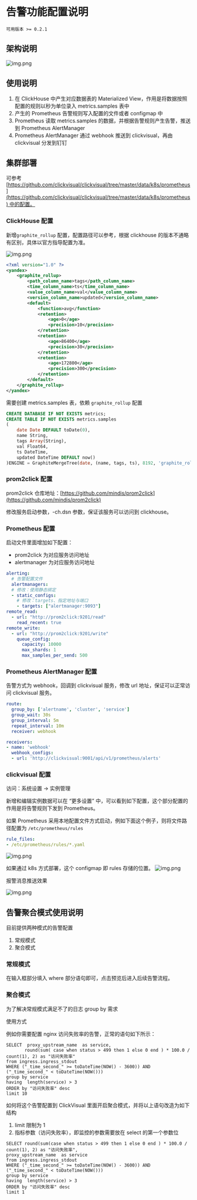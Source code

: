 # 告警功能配置说明

`可用版本 >= 0.2.1`

## 架构说明

![img.png](../../images/alarm-arch.png)

## 使用说明

1. 在 ClickHouse 中产生对应数据表的 Materialized View，作用是将数据按照配置的规则以秒为单位录入 metrics.samples 表中
2. 产生的 Prometheus 告警规则写入配置的文件或者 configmap 中
3. Prometheus 读取 metrics.samples 的数据，并根据告警规则产生告警，推送到 Prometheus AlertManager
4. Prometheus AlertManager 通过 webhook 推送到 clickvisual，再由 clickvisual 分发到钉钉

## 集群部署

可参考[https://github.com/clickvisual/clickvisual/tree/master/data/k8s/prometheus](https://github.com/clickvisual/clickvisual/tree/master/data/k8s/prometheus) 中的配置。

### ClickHouse 配置

新增`graphite_rollup` 配置，配置路径可以参考，根据 clickhouse 的版本不通略有区别，具体以官方指导配置为准。

![img.png](../../images/graphite_rollup_tree.png)

```xml
<?xml version="1.0" ?>
<yandex>
    <graphite_rollup>
        <path_column_name>tags</path_column_name>
        <time_column_name>ts</time_column_name>
        <value_column_name>val</value_column_name>
        <version_column_name>updated</version_column_name>
        <default>
            <function>avg</function>
            <retention>
                <age>0</age>
                <precision>10</precision>
            </retention>
            <retention>
                <age>86400</age>
                <precision>30</precision>
            </retention>
            <retention>
                <age>172800</age>
                <precision>300</precision>
            </retention>
        </default>
    </graphite_rollup>
</yandex>
```

需要创建 metrics.samples 表，依赖 `graphite_rollup` 配置

```sql
CREATE DATABASE IF NOT EXISTS metrics;
CREATE TABLE IF NOT EXISTS metrics.samples
(
    date Date DEFAULT toDate(0),
    name String,
    tags Array(String),
    val Float64,
    ts DateTime,
    updated DateTime DEFAULT now()
)ENGINE = GraphiteMergeTree(date, (name, tags, ts), 8192, 'graphite_rollup');
```

### prom2click 配置

prom2click 仓库地址：[https://github.com/mindis/prom2click](https://github.com/mindis/prom2click)

修改服务启动参数，-ch.dsn 参数，保证该服务可以访问到 clickhouse。

### Prometheus 配置

启动文件里面增加如下配置：

- prom2click 为对应服务访问地址
- alertmanager 为对应服务访问地址

```yaml
alerting:
  # 告警配置文件
  alertmanagers:
  # 修改：使用静态绑定
  - static_configs:
    # 修改：targets、指定地址与端口
    - targets: ["alertmanager:9093"]
remote_read:
  - url: "http://prom2click:9201/read"
    read_recent: true
remote_write:
  - url: "http://prom2click:9201/write"
    queue_config:
      capacity: 10000
      max_shards: 1
      max_samples_per_send: 500
```

### Prometheus AlertManager 配置

告警方式为 webhook，回调到 clickvisual 服务，修改 url 地址，保证可以正常访问 clickvisual 服务。

```yaml
route:
  group_by: ['alertname', 'cluster', 'service']
  group_wait: 30s
  group_interval: 5m
  repeat_interval: 10m
  receiver: webhook

receivers:
- name: 'webhook'
  webhook_configs:
  - url: 'http://clickvisual:9001/api/v1/prometheus/alerts'
```

### clickvisual 配置

访问：系统设置 -> 实例管理

新增和编辑实例数据可以在 “更多设置” 中，可以看到如下配置，这个部分配置的作用是将告警规则下发到 Prometheus。

如果 Prometheus 采用本地配置文件方式启动，例如下面这个例子，则将文件路径配置为 `/etc/prometheus/rules`

```yaml
rule_files:
- /etc/prometheus/rules/*.yaml
```

![img.png](../../images/alarm-store-file.png)

如果通过 k8s 方式部署，这个 configmap 即 rules 存储的位置。
![img.png](../../images/alarm-store-k8s.png)

报警消息推送效果

![img.png](../../images/alarm-msg-push.png)


## 告警聚合模式使用说明

目前提供两种模式的告警配置
1. 常规模式
2. 聚合模式

### 常规模式
在输入框部分填入 where 部分语句即可，点击预览后进入后续告警流程。

### 聚合模式
为了解决常规模式满足不了的日志 group by 需求

使用方式

例如你需要配置 nginx 访问失败率的告警，正常的语句如下所示：

```mysql
SELECT  proxy_upstream_name  as service, 
       round(sum( case when status > 499 then 1 else 0 end ) * 100.0 / count(1), 2) as "访问失败率" 
from ingress.ingress_stdout
WHERE ("_time_second_" >= toDateTime(NOW() - 3600)) AND ("_time_second_" < toDateTime(NOW()))
group by service
having  length(service) > 3 
ORDER by "访问失败率" desc    
limit 10
```

如何将这个告警配置到 ClickVisual 里面开启聚合模式，并将以上语句改造为如下结构
1. limit 限制为 1
2. 指标参数（访问失败率），即监控的参数需要放在 select 的第一个参数位

```mysql
SELECT round(sum(case when status > 499 then 1 else 0 end ) * 100.0 / count(1), 2) as "访问失败率",
proxy_upstream_name  as service
from ingress.ingress_stdout
WHERE ("_time_second_" >= toDateTime(NOW() - 3600)) AND ("_time_second_" < toDateTime(NOW()))
group by service
having  length(service) > 3 
ORDER by "访问失败率" desc    
limit 1
```


